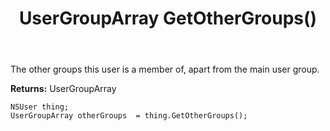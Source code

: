 ﻿---
uid: crmscript_ref_NSUser_GetOtherGroups
title: UserGroupArray GetOtherGroups()
intellisense: NSUser.GetOtherGroups
keywords: NSUser, GetOtherGroups
so.topic: reference
---

The other groups this user is a member of, apart from the main user group.

**Returns:** UserGroupArray


```crmscript
NSUser thing;
UserGroupArray otherGroups  = thing.GetOtherGroups();
```


